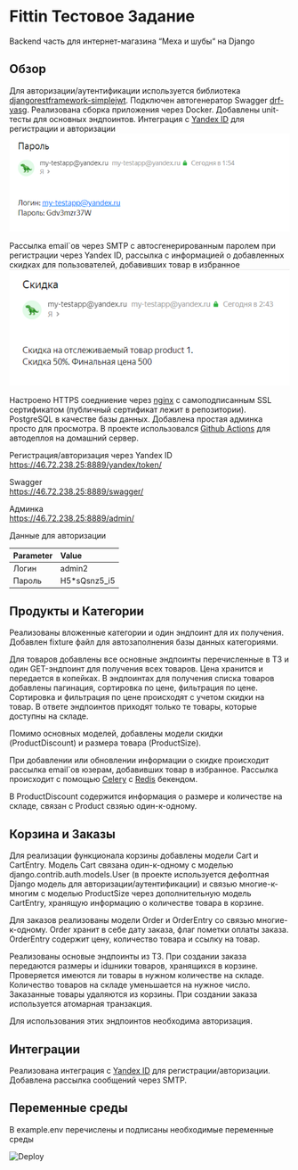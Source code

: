 
# Fittin Тестовое Задание

Backend часть для интернет-магазина “Меха и шубы“ на Django


##  Обзор

Для авторизации/аутентификации используется библиотека [djangorestframework-simplejwt](https://github.com/jazzband/djangorestframework-simplejwt). Подключен автогенератор Swagger [drf-yasg](https://github.com/axnsan12/drf-yasg). Реализована сборка приложения через Docker. Добавлены unit-тесты для основных эндпоинтов. Интеграция с [Yandex ID](https://yandex.ru/dev/id/doc/ru/) для регистрации и авторизации<br/> ![email_image](https://github.com/git-gud-casual/fittin-test-task/blob/master/readme_imgs/password.png)

Рассылка email`ов через SMTP с автосгенерированным паролем при регистрации через Yandex ID, рассылка с информацией о добавленных скидках для пользователей, добавивших товар в избранное<br/> ![email_image](https://github.com/git-gud-casual/fittin-test-task/blob/master/readme_imgs/discount_info.png)

Настроено HTTPS соедниение через [nginx](https://nginx.org/ru/) с самоподписанным SSL сертификатом (публичный сертификат лежит в репозитории). PostgreSQL в качестве базы данных. Добавлена простая админка просто для просмотра. В проекте использовался [Github Actions](https://docs.github.com/ru/actions) для автодеплоя на домашний сервер.

Регистрация/авторизация через Yandex ID<br/>
https://46.72.238.25:8889/yandex/token/ 

Swagger<br/>
https://46.72.238.25:8889/swagger/

Админка<br/>
https://46.72.238.25:8889/admin/

Данные для авторизации

| Parameter | Value        | 
| :-------- | :----------- |
| Логин     | admin2       |
| Пароль    | H5*sQsnz5_i5 |

## Продукты и Категории
Реализованы вложенные категории и один эндпоинт для их получения. Добавлен fixture файл для автозаполнения базы данных категориями. 

Для товаров добавлены все основные эндпоинты перечисленные в ТЗ и один GET-эндпоинт для получения всех товаров. Цена хранится и передается в копейках. В эндпоинтах для получения списка товаров добавлены пагинация, сортировка по цене, фильтрация по цене. Сортировка и фильтрация по цене происходят с учетом скидки на товар. В ответе эндпоинтов приходят только те товары, которые доступны на складе.

Помимо основных моделей, добавлены модели скидки (ProductDiscount) и размера товара (ProductSize). 

При добавлении или обновлении информации о скидке происходит рассылка email`ов юзерам, добавивших товар в избранное. Рассылка происходит с помощью [Celery](https://docs.celeryq.dev/en/stable/) с [Redis](https://docs.celeryq.dev/en/stable/getting-started/backends-and-brokers/redis.html) бекендом.

В ProductDiscount содержится информация о размере и количестве на складе, связан с Product свзяью один-к-одному.
## Корзина и Заказы

Для реализации функционала корзины добавлены модели Cart и CartEntry. Модель Cart связана один-к-одному с моделью django.contrib.auth.models.User (в проекте используется дефолтная Django модель для авторизации/аутентификации) и связью многие-к-многим с моделью ProductSize через дополнительную модель CartEntry, хранящую информацию о количестве товара в корзине. 

Для заказов реализованы модели Order и OrderEntry со связью многие-к-одному. Order хранит в себе дату заказа, флаг пометки оплаты заказа. OrderEntry содержит цену, количество товара и ссылку на товар. 

Реализованы основые эндпоинты из ТЗ. При создании заказа передаются размеры и idшники товаров, хранящихся в корзине. Проверяется имеются ли товары в нужном количестве на складе. Количество товаров на складе уменьшается на нужное число. Заказанные товары удаляются из корзины. При создании заказа используется атомарная транзакция.

Для использования этих эндпоинтов необходима авторизация.

## Интеграции
Реализована интеграция с [Yandex ID](https://yandex.ru/dev/id/doc/ru/how-to) для регистрации/авторизации. Добавлена рассылка сообщений через SMTP.

## Переменные среды

В example.env перечислены и подписаны необходимые переменные среды

![Deploy](https://github.com/git-gud-casual/fittin-test-task/actions/workflows/deploy-dev.yml/badge.svg?branch=master)
